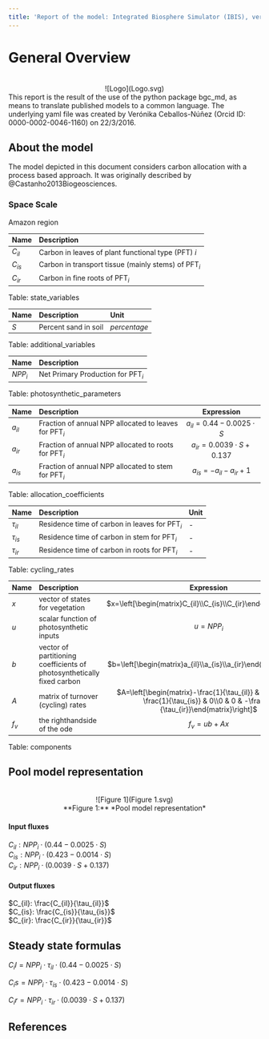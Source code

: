 ```yaml
---
title: 'Report of the model: Integrated Biosphere Simulator (IBIS), version: 2.6'
---
```

  
  
# General Overview  
  

<br>
<center>
![Logo](Logo.svg)
</center>
This report is the result of the use of the python package bgc_md, as means to translate published models to a common language.  The underlying yaml file was created by Verónika Ceballos-Núñez (Orcid ID: 0000-0002-0046-1160) on 22/3/2016.  
  
  
  
## About the model  
  
The model depicted in this document considers carbon allocation with a process based approach. It was originally described by @Castanho2013Biogeosciences.  
  
  
  
### Space Scale  
  
Amazon region
  
  
Name|Description  
:-----|:-----  
$C_{il}$|Carbon in leaves of plant functional type (PFT) $i$  
$C_{is}$|Carbon in transport tissue (mainly stems) of PFT$_{i}$  
$C_{ir}$|Carbon in fine roots of PFT$_{i}$  
  Table: state_variables  
  
  
Name|Description|Unit  
:-----|:-----|:-----  
$S$|Percent sand in soil|$percentage$  
  Table: additional_variables  
  
  
Name|Description  
:-----|:-----  
$NPP_{i}$|Net Primary Production for PFT$_{i}$  
  Table: photosynthetic_parameters  
  
  
Name|Description|Expression  
:-----|:-----|:-----:  
$a_{il}$|Fraction of annual NPP allocated to leaves for PFT$_{i}$|$a_{il}=0.44 - 0.0025\cdot S$  
$a_{ir}$|Fraction of annual NPP allocated to roots for PFT$_{i}$|$a_{ir}=0.0039\cdot S + 0.137$  
$a_{is}$|Fraction of annual NPP allocated to stem for PFT$_{i}$|$a_{is}=- a_{il} - a_{ir} + 1$  
  Table: allocation_coefficients  
  
  
Name|Description|Unit  
:-----|:-----|:-----  
$\tau_{il}$|Residence time of carbon in leaves for PFT$_{i}$|-  
$\tau_{is}$|Residence time of carbon in stem for PFT$_{i}$|-  
$\tau_{ir}$|Residence time of carbon in roots for PFT$_{i}$|-  
  Table: cycling_rates  
  
  
Name|Description|Expression  
:-----|:-----|:-----:  
$x$|vector of states for vegetation|$x=\left[\begin{matrix}C_{il}\\C_{is}\\C_{ir}\end{matrix}\right]$  
$u$|scalar function of photosynthetic inputs|$u=NPP_{i}$  
$b$|vector of partitioning coefficients of photosynthetically fixed carbon|$b=\left[\begin{matrix}a_{il}\\a_{is}\\a_{ir}\end{matrix}\right]$  
$A$|matrix of turnover (cycling) rates|$A=\left[\begin{matrix}-\frac{1}{\tau_{il}} & 0 & 0\\0 & -\frac{1}{\tau_{is}} & 0\\0 & 0 & -\frac{1}{\tau_{ir}}\end{matrix}\right]$  
$f_{v}$|the righthandside of the ode|$f_{v}=u b + A x$  
  Table: components  
  
  
## Pool model representation  
  

<br>
<center>
![Figure 1](Figure 1.svg)<br>**Figure 1:** *Pool model representation*<br>
</center>
  
  
#### Input fluxes  
  
$C_{il}: NPP_{i}\cdot\left(0.44 - 0.0025\cdot S\right)$  
$C_{is}: NPP_{i}\cdot\left(0.423 - 0.0014\cdot S\right)$  
$C_{ir}: NPP_{i}\cdot\left(0.0039\cdot S + 0.137\right)$  

  
  
#### Output fluxes  
  
$C_{il}: \frac{C_{il}}{\tau_{il}}$  
$C_{is}: \frac{C_{is}}{\tau_{is}}$  
$C_{ir}: \frac{C_{ir}}{\tau_{ir}}$  
  
  
## Steady state formulas  
  
$C_il = NPP_{i}\cdot\tau_{il}\cdot\left(0.44 - 0.0025\cdot S\right)$  
  
  
  
$C_is = NPP_{i}\cdot\tau_{is}\cdot\left(0.423 - 0.0014\cdot S\right)$  
  
  
  
$C_ir = NPP_{i}\cdot\tau_{ir}\cdot\left(0.0039\cdot S + 0.137\right)$  
  
  
  
  
  
## References  
  
